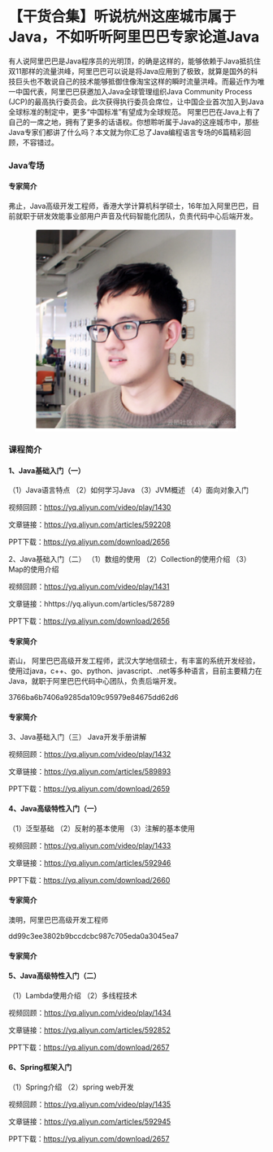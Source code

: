 # 【干货合集】听说杭州这座城市属于Java，不如听听阿里巴巴专家论道Java

有人说阿里巴巴是Java程序员的光明顶，的确是这样的，能够依赖于Java抵抗住双11那样的流量洪峰，阿里巴巴可以说是将Java应用到了极致，就算是国外的科技巨头也不敢说自己的技术能够抵御住像淘宝这样的瞬时流量洪峰。而最近作为唯一中国代表，阿里巴巴获邀加入Java全球管理组织Java Community Process (JCP)的最高执行委员会。此次获得执行委员会席位，让中国企业首次加入到Java全球标准的制定中，更多“中国标准”有望成为全球规范。 阿里巴巴在Java上有了自己的一席之地，拥有了更多的话语权。你想聆听属于Java的这座城市中，那些Java专家们都讲了什么吗？本文就为你汇总了Java编程语言专场的6篇精彩回顾，不容错过。

<h3>Java专场</h3>

<h4>专家简介</h4>


弗止，Java高级开发工程师，香港大学计算机科学硕士，16年加入阿里巴巴，目前就职于研发效能事业部用户声音及代码智能化团队，负责代码中心后端开发。

<div style="text-align:center" align="center">
<img src="/Java course/images/java干货1.png" width="400" height="400" align="center" />
</div>

<h3>课程简介</h3>
<h4>1、Java基础入门（一）</h4>

（1）Java语言特点
（2）如何学习Java
（3）JVM概述
（4）面向对象入门

视频回顾：https://yq.aliyun.com/video/play/1430

文章链接：https://yq.aliyun.com/articles/592208

PPT下载：https://yq.aliyun.com/download/2656



2、Java基础入门（二）
（1）数组的使用
（2）Collection的使用介绍
（3）Map的使用介绍

视频回顾：https://yq.aliyun.com/video/play/1431

文章链接：hhttps://yq.aliyun.com/articles/587289

PPT下载：https://yq.aliyun.com/download/2656


<h4>专家简介</h4>

嵛山， 阿里巴巴高级开发工程师，武汉大学地信硕士，有丰富的系统开发经验，使用过java，c++、go、python、javascript、.net等多种语言，目前主要精力在Java，就职于阿里巴巴代码中心团队，负责后端开发。

3766ba6b7406a9285da109c95979e84675dd62d6

<h4>专家简介</h4>

3、Java基础入门（三）
Java开发手册讲解

视频回顾：https://yq.aliyun.com/video/play/1432

文章链接：https://yq.aliyun.com/articles/589893

PPT下载：https://yq.aliyun.com/download/2659


<h4>4、Java高级特性入门（一）</h4>
（1）泛型基础
（2）反射的基本使用
（3）注解的基本使用

视频回顾：https://yq.aliyun.com/video/play/1433

文章链接：https://yq.aliyun.com/articles/592946

PPT下载：https://yq.aliyun.com/download/2660

<h4>专家简介</h4>

澳明，阿里巴巴高级开发工程师

dd99c3ee3802b9bccdcbc987c705eda0a3045ea7

<h4>专家简介</h4>

<h4>5、Java高级特性入门（二）</h4>
（1）Lambda使用介绍
（2）多线程技术

视频回顾：https://yq.aliyun.com/video/play/1434

文章链接：https://yq.aliyun.com/articles/592852

PPT下载：https://yq.aliyun.com/download/2657


<h4>6、Spring框架入门</h4>
（1）Spring介绍
（2）spring web开发

视频回顾：https://yq.aliyun.com/video/play/1435

文章链接：https://yq.aliyun.com/articles/592945

PPT下载：https://yq.aliyun.com/download/2657











